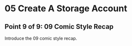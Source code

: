 # 05 Create A Storage Account

## Point 9 of 9: 09 Comic Style Recap

Introduce the 09 comic style recap.